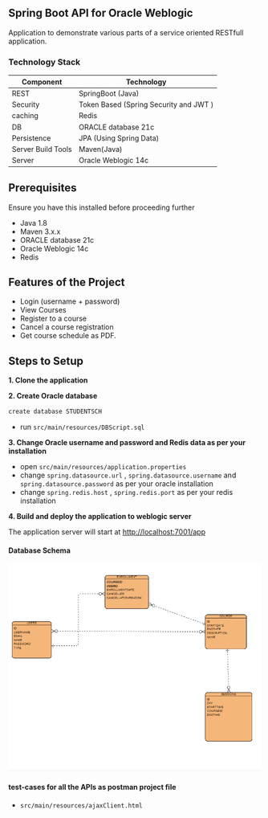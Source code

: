 ## Spring Boot API for Oracle Weblogic
Application to demonstrate various parts of a service oriented RESTfull application.

### Technology Stack
Component         | Technology
---               | ---
REST              | SpringBoot (Java)
Security          | Token Based (Spring Security and JWT )
caching           | Redis
DB                | ORACLE database 21c
Persistence       | JPA (Using Spring Data)
Server Build Tools| Maven(Java)
Server            | Oracle Weblogic 14c

## Prerequisites
Ensure you have this installed before proceeding further
- Java 1.8
- Maven 3.x.x
- ORACLE database 21c
- Oracle Weblogic 14c
- Redis

## Features of the Project
- Login (username + password)
- View Courses
- Register to a course
- Cancel a course registration
- Get course schedule as PDF.

## Steps to Setup
**1. Clone the application**

**2. Create Oracle database**
```bash
create database STUDENTSCH
```
- run `src/main/resources/DBScript.sql`

**3. Change Oracle username and password and Redis data as per your installation**
+ open `src/main/resources/application.properties`
+ change `spring.datasource.url` , `spring.datasource.username` and `spring.datasource.password` as per your oracle installation
+ change `spring.redis.host` , `spring.redis.port` as per your redis installation

**4. Build and deploy the application to weblogic server**

The application server will start at <http://localhost:7001/app>

#### Database Schema
![ER Diagram](/screenshots/ERD.PNG?raw=true)

#### test-cases for all the APIs as postman project file
- `src/main/resources/ajaxClient.html`
